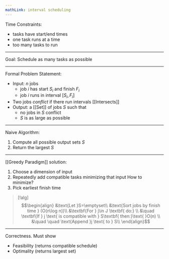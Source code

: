 ```yaml
---
mathLink: interval scheduling
---
```


Time Constraints: 
- tasks have start/end times
- one task runs at a time
- too many tasks to run
---

Goal: Schedule as many tasks as possible

---
Formal Problem Statement:
- Input: $n$ jobs
	- job $i$ has start $S_{i}$ and finish $F_{i}$
	- job $i$ runs in interval $[S_{i},F_{i}]$
- Two jobs *conflict* if there run intervals [[Intersects]]
- Output: a [[Set]] of jobs $S$ such that
	- no jobs in $S$ conflict
	- $S$ is as large as possible
---
Naive Algorithm:
1. Compute all possible output sets $S$
2. Return the largest $S$
---
[[Greedy Paradigm]] solution:
1. Choose a dimension of input 
2. Repeatedly add compatible tasks minimizing that input
How to minimize?
1. Pick earliest finish time

>[!alg]
>$$\begin{align}
&\text{Let }S=\emptyset\\
&\text{Sort jobs by finish time } (O(n\log n))\\
&\textbf{For } j\in J \textbf{ do:} \\
&\quad \textbf{If } j \text{ is compatible with } S\textbf{ then:}\text{ }O(n) \\
&\quad \quad \text{Append }j \text{ to } S\\
\end{align}$$

---
Correctness. Must show
- Feasibility (returns compatible schedule)
- Optimality (returns largest set)

